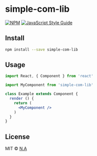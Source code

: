 # simple-com-lib

> 

[![NPM](https://img.shields.io/npm/v/simple-com-lib.svg)](https://www.npmjs.com/package/simple-com-lib) [![JavaScript Style Guide](https://img.shields.io/badge/code_style-standard-brightgreen.svg)](https://standardjs.com)

## Install

```bash
npm install --save simple-com-lib
```

## Usage

```jsx
import React, { Component } from 'react'

import MyComponent from 'simple-com-lib'

class Example extends Component {
  render () {
    return (
      <MyComponent />
    )
  }
}
```

## License

MIT © [N.A](https://github.com/N.A)
